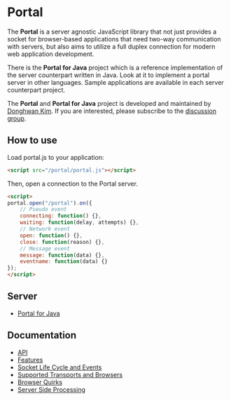 # Portal
The **Portal** is a server agnostic JavaScript library that not just provides a socket for browser-based applications that need two-way communication with servers, but also aims to utilize a full duplex connection for modern web application development.

There is the **Portal for Java** project which is a reference implementation of the server counterpart written in Java. Look at it to implement a portal server in other languages. Sample applications are available in each server counterpart project.

The **Portal** and **Portal for Java** project is developed and maintained by [Donghwan Kim](http://twitter.com/flowersits). If you are interested, please subscribe to the [discussion group](https://groups.google.com/d/forum/portal_project).

## How to use
Load portal.js to your application:
```html
<script src="/portal/portal.js"></script>
```

Then, open a connection to the Portal server.
```html
<script>
portal.open("/portal").on({
    // Pseudo event
    connecting: function() {},
    waiting: function(delay, attempts) {},
    // Network event
    open: function() {},
    close: function(reason) {},
    // Message event
    message: function(data) {},
    eventname: function(data) {}
});
</script>
```

## Server
* [Portal for Java](https://github.com/flowersinthesand/portal-java)


## Documentation
* [API](https://github.com/flowersinthesand/portal/wiki/API)
* [Features](https://github.com/flowersinthesand/portal/wiki/Features)
* [Socket Life Cycle and Events](https://github.com/flowersinthesand/portal/wiki/Socket-Life-Cycle-and-Events)
* [Supported Transports and Browsers](https://github.com/flowersinthesand/portal/wiki/Supported-Transports-and-Browsers)
* [Browser Quirks](https://github.com/flowersinthesand/portal/wiki/Browser-Quirks)
* [Server Side Processing](https://github.com/flowersinthesand/portal/wiki/Server-Side-Processing)
